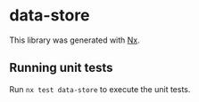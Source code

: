 # data-store

This library was generated with [Nx](https://nx.dev).

## Running unit tests

Run `nx test data-store` to execute the unit tests.
